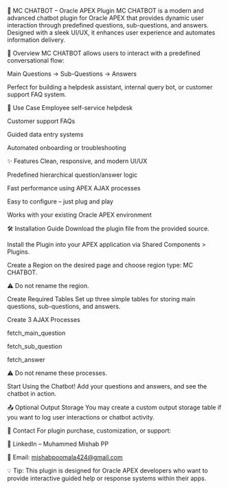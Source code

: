 🤖 MC CHATBOT – Oracle APEX Plugin
MC CHATBOT is a modern and advanced chatbot plugin for Oracle APEX that provides dynamic user interaction through predefined questions, sub-questions, and answers. Designed with a sleek UI/UX, it enhances user experience and automates information delivery.

📌 Overview
MC CHATBOT allows users to interact with a predefined conversational flow:

Main Questions → Sub-Questions → Answers

Perfect for building a helpdesk assistant, internal query bot, or customer support FAQ system.

🎯 Use Case
Employee self-service helpdesk

Customer support FAQs

Guided data entry systems

Automated onboarding or troubleshooting

✨ Features
Clean, responsive, and modern UI/UX

Predefined hierarchical question/answer logic

Fast performance using APEX AJAX processes

Easy to configure – just plug and play

Works with your existing Oracle APEX environment

🛠️ Installation Guide
Download the plugin file from the provided source.

Install the Plugin into your APEX application via Shared Components > Plugins.

Create a Region on the desired page and choose region type: MC CHATBOT.

⚠️ Do not rename the region.

Create Required Tables
Set up three simple tables for storing main questions, sub-questions, and answers.

Create 3 AJAX Processes

fetch_main_question

fetch_sub_question

fetch_answer

⚠️ Do not rename these processes.

Start Using the Chatbot!
Add your questions and answers, and see the chatbot in action.

📤 Optional Output Storage
You may create a custom output storage table if you want to log user interactions or chatbot activity.

📣 Contact
For plugin purchase, customization, or support:

🔗 LinkedIn – Muhammed Mishab PP

📧 Email: mishabpoomala424@gmail.com

💡 Tip: This plugin is designed for Oracle APEX developers who want to provide interactive guided help or response systems within their apps.